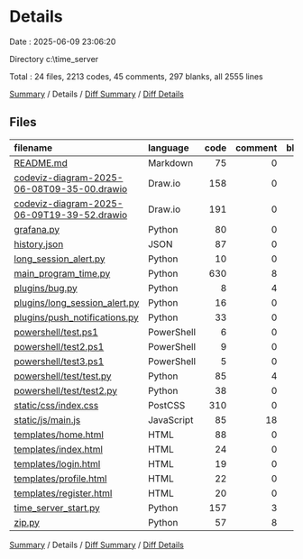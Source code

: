 # Details

Date : 2025-06-09 23:06:20

Directory c:\\time_server

Total : 24 files,  2213 codes, 45 comments, 297 blanks, all 2555 lines

[Summary](results.md) / Details / [Diff Summary](diff.md) / [Diff Details](diff-details.md)

## Files
| filename | language | code | comment | blank | total |
| :--- | :--- | ---: | ---: | ---: | ---: |
| [README.md](/README.md) | Markdown | 75 | 0 | 33 | 108 |
| [codeviz-diagram-2025-06-08T09-35-00.drawio](/codeviz-diagram-2025-06-08T09-35-00.drawio) | Draw.io | 158 | 0 | 0 | 158 |
| [codeviz-diagram-2025-06-09T19-39-52.drawio](/codeviz-diagram-2025-06-09T19-39-52.drawio) | Draw.io | 191 | 0 | 0 | 191 |
| [grafana.py](/grafana.py) | Python | 80 | 0 | 32 | 112 |
| [history.json](/history.json) | JSON | 87 | 0 | 0 | 87 |
| [long\_session\_alert.py](/long_session_alert.py) | Python | 10 | 0 | 3 | 13 |
| [main\_program\_time.py](/main_program_time.py) | Python | 630 | 8 | 109 | 747 |
| [plugins/bug.py](/plugins/bug.py) | Python | 8 | 4 | 3 | 15 |
| [plugins/long\_session\_alert.py](/plugins/long_session_alert.py) | Python | 16 | 0 | 3 | 19 |
| [plugins/push\_notifications.py](/plugins/push_notifications.py) | Python | 33 | 0 | 4 | 37 |
| [powershell/test.ps1](/powershell/test.ps1) | PowerShell | 6 | 0 | 2 | 8 |
| [powershell/test2.ps1](/powershell/test2.ps1) | PowerShell | 9 | 0 | 1 | 10 |
| [powershell/test3.ps1](/powershell/test3.ps1) | PowerShell | 5 | 0 | 1 | 6 |
| [powershell/test/test.py](/powershell/test/test.py) | Python | 85 | 4 | 16 | 105 |
| [powershell/test/test2.py](/powershell/test/test2.py) | Python | 38 | 0 | 9 | 47 |
| [static/css/index.css](/static/css/index.css) | PostCSS | 310 | 0 | 8 | 318 |
| [static/js/main.js](/static/js/main.js) | JavaScript | 85 | 18 | 18 | 121 |
| [templates/home.html](/templates/home.html) | HTML | 88 | 0 | 4 | 92 |
| [templates/index.html](/templates/index.html) | HTML | 24 | 0 | 0 | 24 |
| [templates/login.html](/templates/login.html) | HTML | 19 | 0 | 0 | 19 |
| [templates/profile.html](/templates/profile.html) | HTML | 22 | 0 | 0 | 22 |
| [templates/register.html](/templates/register.html) | HTML | 20 | 0 | 0 | 20 |
| [time\_server\_start.py](/time_server_start.py) | Python | 157 | 3 | 40 | 200 |
| [zip.py](/zip.py) | Python | 57 | 8 | 11 | 76 |

[Summary](results.md) / Details / [Diff Summary](diff.md) / [Diff Details](diff-details.md)